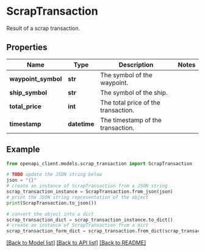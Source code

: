 # ScrapTransaction

Result of a scrap transaction.

## Properties

Name | Type | Description | Notes
------------ | ------------- | ------------- | -------------
**waypoint_symbol** | **str** | The symbol of the waypoint. | 
**ship_symbol** | **str** | The symbol of the ship. | 
**total_price** | **int** | The total price of the transaction. | 
**timestamp** | **datetime** | The timestamp of the transaction. | 

## Example

```python
from openapi_client.models.scrap_transaction import ScrapTransaction

# TODO update the JSON string below
json = "{}"
# create an instance of ScrapTransaction from a JSON string
scrap_transaction_instance = ScrapTransaction.from_json(json)
# print the JSON string representation of the object
print(ScrapTransaction.to_json())

# convert the object into a dict
scrap_transaction_dict = scrap_transaction_instance.to_dict()
# create an instance of ScrapTransaction from a dict
scrap_transaction_form_dict = scrap_transaction.from_dict(scrap_transaction_dict)
```
[[Back to Model list]](../README.md#documentation-for-models) [[Back to API list]](../README.md#documentation-for-api-endpoints) [[Back to README]](../README.md)


